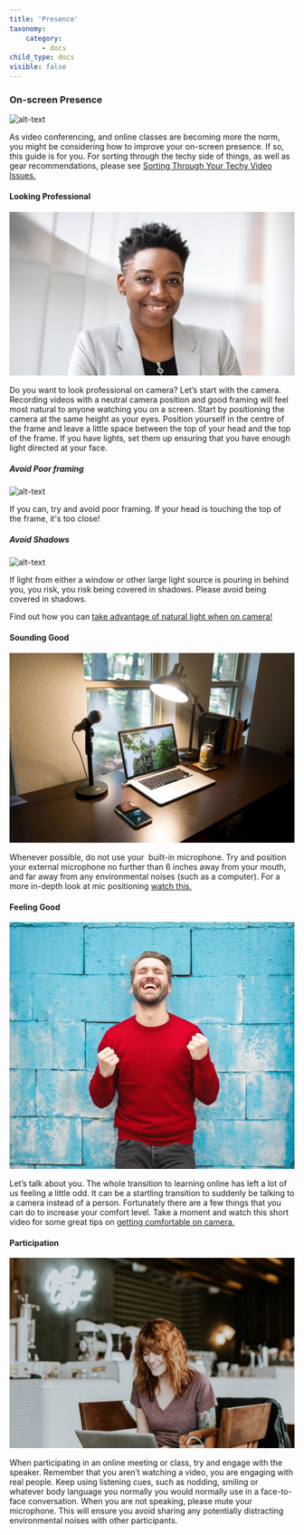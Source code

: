 ```yaml
---
title: 'Presence'
taxonomy:
    category:
        - docs
child_type: docs
visible: false
---
```

### On-screen Presence
![alt-text](student.png "a young man using a laptop computer")

As video conferencing, and online classes are becoming more the norm,  you might be considering how to improve your on-screen presence. If so, this guide is for you. For sorting through the techy side of things, as well as gear recommendations, please see [Sorting Through Your Techy Video Issues.](https://create.twu.ca/help/online-learning-on-ramp/quick-start-guides/video)

#### Looking Professional
![alt-text](professional.jpg  "A woman demonstrating good framing for video conferencing")

Do you want to look professional on camera? Let’s start with the camera. Recording videos with a neutral camera position and good framing will feel most natural to anyone watching you on a screen. Start by positioning the camera at the same height as your eyes. Position yourself in the centre of the frame and leave a little space between the top of your head and the top of the frame. If you have lights, set them up ensuring that you have enough light directed at your face.
##### Avoid Poor framing
![alt-text](bad-framing.png "A man demonstrating bad framing for video conferencing")

If you can, try and avoid poor framing. If your head is touching the top of the frame, it's too close!

##### Avoid Shadows
![alt-text](dark.png "A man demonstrating bad lighting for video conferencing")

 If light from either a window or other large light source is pouring in behind you, you risk, you risk being covered in shadows. Please avoid being covered in shadows.


 Find out how you can [take advantage of natural light when on camera!](https://www.youtube.com/watch?v=j7Rf6u-XveM)

#### Sounding Good
![alt-text](mic.jpg "A laptop computer, microphone and lamp")

Whenever possible, do not use your  built-in microphone. Try and position your external microphone no further than 6 inches away from your mouth, and far away from any environmental noises (such as a computer). For a more in-depth look at mic positioning [watch this.](https://www.youtube.com/watch?v=Y-D_Lh1W-98)

#### Feeling Good
![alt-text](feeling-good.jpg "A man rejoices")

Let’s talk about you. The whole transition to learning online has left a lot of us feeling a little odd. It can be a startling transition to suddenly be talking to a camera instead of a person. Fortunately there are a few things that you can do to increase your comfort level. Take a moment and watch this short video for some great tips on  [getting comfortable on camera.](https://www.youtube.com/watch?v=ymyVwx4xNNQ)

#### Participation
![alt-text](participation.jpg "A smiles while working on a laptop computer")

When participating in an online meeting or class, try and engage with the speaker. Remember that you aren’t watching a video, you are engaging with real people. Keep using listening cues, such as nodding, smiling or whatever body language you normally you would normally use in a face-to-face conversation. When you are not speaking, please mute your microphone. This will ensure you avoid sharing any potentially distracting environmental noises with other participants.
